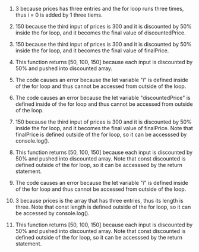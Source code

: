 1. 3 because prices has three entries and the for loop runs three times, thus i = 0 is added by 1 three tiems.

2. 150 because the third input of prices is 300 and it is discounted by 50% inside the for loop, and it becomes the final value of discountedPrice.

3. 150 because the third input of prices is 300 and it is discounted by 50% inside the for loop, and it becomes the final value of finalPrice.

4. This function returns [50, 100, 150] because each input is discounted by 50% and pushed into discounted array.

5. The code causes an error because the let variable "i" is defined inside of the for loop and thus cannot be accessed from outside of the loop.
   
6. The code causes an error because the let variable "discountedPrice" is defined inside of the for loop and thus cannot be accessed from outside of the loop.

7. 150 because the third input of prices is 300 and it is discounted by 50% inside the for loop, and it becomes the final value of finalPrice. Note that finalPrice is defined outside of the for loop, so it can be accesssed by console.log().

8. This function returns [50, 100, 150] because each input is discounted by 50% and pushed into discounted array. Note that const discounted is defined outside of the for loop, so it can be accesssed by the return statement.
   
9. The code causes an error because the let  variable "i" is defined inside of the for loop and thus cannot be accessed from outside of the loop.

10. 3 because prices is the array that has three entries, thus its length is three. Note that const length is defined outside of the for loop, so it can be accessed by console.log().

11. This function returns [50, 100, 150] because each input is discounted by 50% and pushed into discounted array. Note that const discounted is defined outside of the for loop, so it can be accesssed by the return statement.

